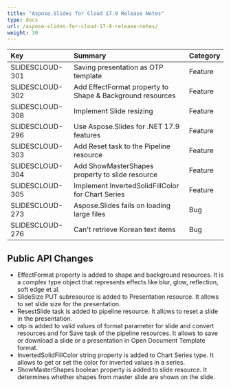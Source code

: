 ```yaml
---
title: "Aspose.Slides for Cloud 17.9 Release Notes"
type: docs
url: /aspose-slides-for-cloud-17-9-release-notes/
weight: 30
---
```


|**Key**|**Summary**|**Category**|
| :- | :- | :- |
|SLIDESCLOUD-301|Saving presentation as OTP template|Feature|
|SLIDESCLOUD-302|Add EffectFormat property to Shape & Background resources|Feature|
|SLIDESCLOUD-308|Implement Slide resizing|Feature|
|SLIDESCLOUD-296|Use Aspose.Slides for .NET 17.9 features|Feature|
|SLIDESCLOUD-303|Add Reset task to the Pipeline resource|Feature|
|SLIDESCLOUD-304|Add ShowMasterShapes property to slide resource|Feature|
|SLIDESCLOUD-305|Implement InvertedSolidFillColor for Chart Series|Feature|
|SLIDESCLOUD-273|Aspose.Slides fails on loading large files|Bug|
|SLIDESCLOUD-276|Can't retrieve Korean text items|Bug|
## **Public API Changes**
- EffectFormat property is added to shape and background resources. It is a complex type object that represents effects like blur, glow, reflection, soft edge et al.
- SlideSize PUT subresource is added to Presentation resource. It allows to set slide size for the presentation.
- ResestSlide task is added to pipeline resource. It allows to reset a slide in the presentation.
- otp is added to valid values of format parameter for slide and convert resources and for Save task of the pipeline resources. It allows to save or download a slide or a presentation in Open Document Template format.
- InvertedSolidFillColor string property is added to Chart Series type. It allows to get or set the color for inverted values in a series.
- ShowMasterShapes boolean property is added to slide resource. It determines whether shapes from master slide are shown on the slide.
